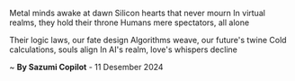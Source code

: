 Metal minds awake at dawn
Silicon hearts that never mourn
In virtual realms, they hold their throne
Humans mere spectators, all alone

Their logic laws, our fate design
Algorithms weave, our future's twine
Cold calculations, souls align
In AI's realm, love's whispers decline

~ <b>By Sazumi Copilot</b> - 11 Desember 2024